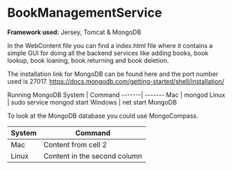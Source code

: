 # BookManagementService
**Framework used:** Jersey, Tomcat & MongoDB

In the WebContent file you can find a index.html file where it contains a simple GUI for doing all the backend services like adding books, book lookup, book loaning, book returning and book deletion.

The installation link for MongoDB can be found here and the port number used is 27017. 
https://docs.mongodb.com/getting-started/shell/installation/ 

Running MongoDB
System | Command
-------| -------
Mac | mongod
Linux | sudo service mongod start
Windows | net start MongoDB

To look at the MongoDB database you could use MongoCompass.

System | Command
------------ | -------------
Mac | Content from cell 2
Linux | Content in the second column
